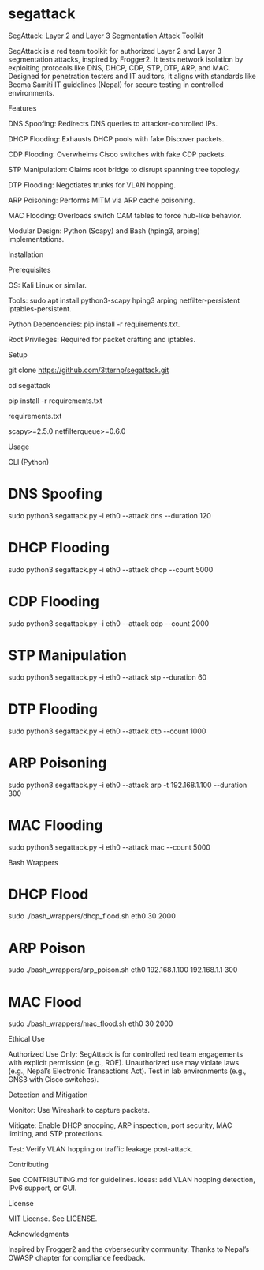 # segattack
SegAttack: Layer 2 and Layer 3 Segmentation Attack Toolkit

SegAttack is a red team toolkit for authorized Layer 2 and Layer 3 segmentation attacks, inspired by Frogger2. It tests network isolation by exploiting protocols like DNS, DHCP, CDP, STP, DTP, ARP, and MAC. Designed for penetration testers and IT auditors, it aligns with standards like Beema Samiti IT guidelines (Nepal) for secure testing in controlled environments.

Features



DNS Spoofing: Redirects DNS queries to attacker-controlled IPs.



DHCP Flooding: Exhausts DHCP pools with fake Discover packets.



CDP Flooding: Overwhelms Cisco switches with fake CDP packets.



STP Manipulation: Claims root bridge to disrupt spanning tree topology.



DTP Flooding: Negotiates trunks for VLAN hopping.



ARP Poisoning: Performs MITM via ARP cache poisoning.



MAC Flooding: Overloads switch CAM tables to force hub-like behavior.



Modular Design: Python (Scapy) and Bash (hping3, arping) implementations.



Installation

Prerequisites




OS: Kali Linux or similar.



Tools: sudo apt install python3-scapy hping3 arping netfilter-persistent iptables-persistent.



Python Dependencies: pip install -r requirements.txt.



Root Privileges: Required for packet crafting and iptables.

Setup

git clone https://github.com/3tternp/segattack.git

cd segattack

pip install -r requirements.txt

requirements.txt

scapy>=2.5.0
netfilterqueue>=0.6.0

Usage

CLI (Python)

# DNS Spoofing
sudo python3 segattack.py -i eth0 --attack dns --duration 120
# DHCP Flooding
sudo python3 segattack.py -i eth0 --attack dhcp --count 5000
# CDP Flooding
sudo python3 segattack.py -i eth0 --attack cdp --count 2000
# STP Manipulation
sudo python3 segattack.py -i eth0 --attack stp --duration 60
# DTP Flooding
sudo python3 segattack.py -i eth0 --attack dtp --count 1000
# ARP Poisoning
sudo python3 segattack.py -i eth0 --attack arp -t 192.168.1.100 --duration 300
# MAC Flooding
sudo python3 segattack.py -i eth0 --attack mac --count 5000

Bash Wrappers

# DHCP Flood
sudo ./bash_wrappers/dhcp_flood.sh eth0 30 2000
# ARP Poison
sudo ./bash_wrappers/arp_poison.sh eth0 192.168.1.100 192.168.1.1 300
# MAC Flood
sudo ./bash_wrappers/mac_flood.sh eth0 30 2000

Ethical Use

Authorized Use Only: SegAttack is for controlled red team engagements with explicit permission (e.g., ROE). Unauthorized use may violate laws (e.g., Nepal’s Electronic Transactions Act). Test in lab environments (e.g., GNS3 with Cisco switches).

Detection and Mitigation


Monitor: Use Wireshark to capture packets.



Mitigate: Enable DHCP snooping, ARP inspection, port security, MAC limiting, and STP protections.


Test: Verify VLAN hopping or traffic leakage post-attack.

Contributing

See CONTRIBUTING.md for guidelines. Ideas: add VLAN hopping detection, IPv6 support, or GUI.

License

MIT License. See LICENSE.

Acknowledgments

Inspired by Frogger2 and the cybersecurity community. Thanks to Nepal’s OWASP chapter for compliance feedback.
